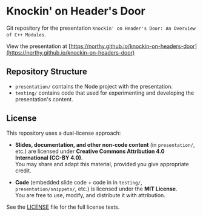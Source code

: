 # Knockin' on Header's Door

Git repository for the presentation `Knockin' on Header's Door: An Overview of C++ Modules`.

View the presentation at [https://northy.github.io/knockin-on-headers-door](https://northy.github.io/knockin-on-headers-door)

## Repository Structure

- `presentation/` contains the Node project with the presentation.
- `testing/` contains code that used for experimenting and developing the presentation's content.

## License

This repository uses a dual-license approach:

- **Slides, documentation, and other non-code content** (in `presentation/`, etc.) are licensed under **Creative Commons Attribution 4.0 International (CC-BY 4.0)**.  
  You may share and adapt this material, provided you give appropriate credit.

- **Code** (embedded slide code + code in in `testing/`, `presentation/snippets/`, etc.) is licensed under the **MIT License**.  
  You are free to use, modify, and distribute it with attribution.

See the [LICENSE](./LICENSE) file for the full license texts.
